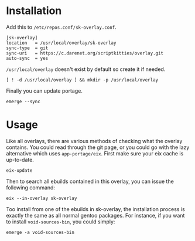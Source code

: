 # Installation
Add this to `/etc/repos.conf/sk-overlay.conf`.

```
[sk-overlay]
location   = /usr/local/overlay/sk-overlay
sync-type  = git
sync-uri   = https://c.darenet.org/scriptkitties/overlay.git
auto-sync  = yes
```

`/usr/local/overlay` doesn't exist by default so create it if needed.
```
[ ! -d /usr/local/overlay ] && mkdir -p /usr/local/overlay
```

Finally you can update portage.
```
emerge --sync
```

# Usage
Like all overlays, there are various methods of checking what the overlay
contains. You could read through the git page, or you could go with the lazy
alternative which uses `app-portage/eix`. First make sure your eix cache is
up-to-date.
```
eix-update
```

Then to search all ebuilds contained in this overlay, you can issue the
following command:
```
eix --in-overlay sk-overlay
```

Too install from one of the ebuilds in sk-overlay, the installation process
is exactly the same as all normal gentoo packages. For instance, if you want to
install `void-sources-bin`, you could simply:
```
emerge -a void-sources-bin
```